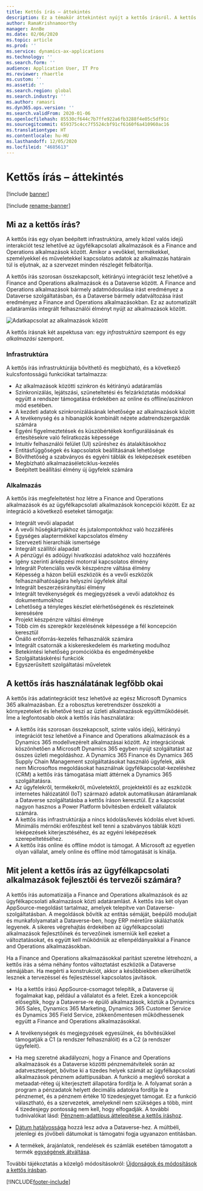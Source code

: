 ```yaml
---
title: Kettős írás – áttekintés
description: Ez a témakör áttekintést nyújt a kettős írásról. A kettős írás egy olyan infrastruktúra, amely közel valós idejű interakciót tesz lehetővé a Microsoft Dynamics 365 modellvezérelt alkalmazások és a Finance and Operations alkalmazások között.
author: RamaKrishnamoorthy
manager: AnnBe
ms.date: 02/06/2020
ms.topic: article
ms.prod: ''
ms.service: dynamics-ax-applications
ms.technology: ''
ms.search.form: ''
audience: Application User, IT Pro
ms.reviewer: rhaertle
ms.custom: ''
ms.assetid: ''
ms.search.region: global
ms.search.industry: ''
ms.author: ramasri
ms.dyn365.ops.version: ''
ms.search.validFrom: 2020-01-06
ms.openlocfilehash: 85530cf644c7b7ffe922a6fb3288f4e05c5df91c
ms.sourcegitcommit: 659375c4cc7f5524cbf91cf6160f6a410960ac16
ms.translationtype: HT
ms.contentlocale: hu-HU
ms.lasthandoff: 12/05/2020
ms.locfileid: "4685613"
---
```

# <a name="dual-write-overview"></a>Kettős írás – áttekintés

[!include [banner](../../includes/banner.md)]

[!include [rename-banner](~/includes/cc-data-platform-banner.md)]



## <a name="what-is-dual-write"></a>Mi az a kettős írás?

A kettős írás egy olyan beépített infrastruktúra, amely közel valós idejű interakciót tesz lehetővé az ügyfélkapcsolati alkalmazások és a Finance and Operations alkalmazások között. Amikor a vevőkkel, termékekkel, személyekkel és műveletekkel kapcsolatos adatok az alkalmazás határain túl is eljutnak, az a szervezet minden részlegét felbátorítja.

A kettős írás szorosan összekapcsolt, kétirányú integrációt tesz lehetővé a Finance and Operations alkalmazások és a Dataverse között. A Finance and Operations alkalmazások bármely adatmódosulása írást eredményez a Dataverse szolgáltatásban, és a Dataverse bármely adatváltozása írást eredményez a Finance and Operations alkalmazásokban. Ez az automatizált adatáramlás integrált felhasználói élményt nyújt az alkalmazások között.

![Adatkapcsolat az alkalmazások között](media/dual-write-overview.jpg)

A kettős írásnak két aspektusa van: egy *infrastruktúra* szempont és egy *alkalmazási* szempont.

### <a name="infrastructure"></a>Infrastruktúra

A kettős írás infrastruktúrája bővíthető és megbízható, és a következő kulcsfontosságú funkciókat tartalmazza:

+ Az alkalmazások közötti szinkron és kétirányú adatáramlás
+ Szinkronizálás, lejátszási, szüneteltetési és felzárkóztatás módokkal együtt a rendszer támogatása érdekében az online és offline/aszinkron mód esetében.
+ A kezdeti adatok szinkronizálásának lehetősége az alkalmazások között
+ A tevékenység és a hibanaplók kombinált nézete adatrendszergazdák számára
+ Egyéni figyelmeztetések és küszöbértékek konfigurálásának és értesítésekre való feliratkozás képessége
+ Intuitív felhasználói felület (UI) szűréshez és átalakításokhoz
+ Entitásfüggőségek és kapcsolatok beállításának lehetősége
+ Bővíthetőség a szabványos és egyéni táblák és leképezések esetében
+ Megbízható alkalmazáséletciklus-kezelés
+ Beépített beállítási élmény új ügyfelek számára

### <a name="application"></a>Alkalmazás

A kettős írás megfeleltetést hoz létre a Finance and Operations alkalmazások és az ügyfélkapcsolati alkalmazások koncepciói között. Ez az integráció a következő eseteket támogatja:

+ Integrált vevői alapadat
+ A vevői hűségkártyákhoz és jutalompontokhoz való hozzáférés
+ Egységes alaptermékkel kapcsolatos élmény
+ Szervezeti hierarchiák ismertsége
+ Integrált szállítói alapadat
+ A pénzügyi és adóügyi hivatkozási adatokhoz való hozzáférés
+ Igény szerinti árképzési motorral kapcsolatos élmény
+ Integrált Potenciális vevők készpénzre váltása élmény
+ Képesség a házon belüli eszközök és a vevői eszközök felhasználhatóságára helyszíni ügyfelek által
+ Integrált beszerzésirányítási élmény
+ Integrált tevékenységek és megjegyzések a vevői adatokhoz és dokumentumokhoz
+ Lehetőség a tényleges készlet elérhetőségének és részleteinek keresésére
+ Projekt készpénzre váltási élménye
+ Több cím és szerepkör kezelésének képessége a fél koncepción keresztül
+ Önálló erőforrás-kezelés felhasználók számára
+ Integrált csatornák a kiskereskedelem és marketing modulhoz
+ Betekintési lehetőség promóciókba és engedményekbe
+ Szolgáltatáskérési funkciók
+ Egyszerűsített szolgáltatási műveletek

## <a name="top-reasons-to-use-dual-write"></a>A kettős írás használatának legfőbb okai

A kettős írás adatintegrációt tesz lehetővé az egész Microsoft Dynamics 365 alkalmazásban. Ez a robosztus keretrendszer összeköti a környezeteket és lehetővé teszi az üzleti alkalmazások együttműködését. Íme a legfontosabb okok a kettős írás használatára:

+ A kettős írás szorosan összekapcsolt, szinte valós idejű, kétirányú integrációt tesz lehetővé a Finance and Operations alkalmazások és a Dynamics 365 modellvezérelt alkalmazásai között. Az integrációnak köszönhetően a Microsoft Dynamics 365 egyben nyújt szolgáltatást az összes üzleti megoldáshoz. A Dynamics 365 Finance és Dynamics 365 Supply Chain Management szolgáltatásokat használó ügyfelek, akik nem Microsoftos megoldásokat használnak ügyfélkapcsolat-kezeléshez (CRM) a kettős írás támogatása miatt áttérnek a Dynamics 365 szolgáltatásra.
+ Az ügyfelekről, termékekről, műveletektől, projektektől és az eszközök internetes hálózatától (IoT) származó adatok automatikusan átáramlanak a Dataverse szolgáltatásba a kettős íráson keresztül. Ez a kapcsolat nagyon hasznos a Power Platform bővítésben érdekelt vállalatok számára.
+ A kettős írás infrastruktúrája a nincs kódolás/kevés kódolás elvet követi. Minimális mérnöki erőfeszítést kell tenni a szabványos táblák közti leképezések kiterjesztéséhez, és az egyéni leképezések szerepeltetéséhez.
+ A kettős írás online és offline módot is támogat. A Microsoft az egyetlen olyan vállalat, amely online és offline mód támogatását is kínálja.

## <a name="what-does-dual-write-mean-for-developers-and-architects-of-customer-engagement-apps"></a><a id="developer-architect"></a>Mit jelent a kettős írás az ügyfélkapcsolati alkalmazások fejlesztői és tervezői számára?

A kettős írás automatizálja a Finance and Operations alkalmazások és az ügyfélkapcsolati alkalmazások közti adatáramlást. A kettős írás két olyan AppSource-megoldást tartalmaz, amelyek telepítve van Dataverse-szolgáltatásban. A megoldások bővítik az entitás sémáját, beépülő moduljait és munkafolyamatait a Dataverse-ben, hogy ERP méretűre skálázhatók legyenek. A sikeres végrehajtás érdekében az ügyfélkapcsolati alkalmazások fejlesztőinek és tervezőinek ismerniük kell ezeket a változtatásokat, és együtt kell működniük az ellenpéldányaikkal a Finance and Operations alkalmazásokban.

Ha a Finance and Operations alkalmazásokkal paritást szeretne létrehozni, a kettős írás a séma néhány fontos változtatást eszközök a Dataverse sémájában. Ha megérti a konstrukciót, akkor a későbbiekben elkerülhetők lesznek a tervezéssel és fejlesztéssel kapcsolatos javítások.

+ Ha a kettős írású AppSource-csomagot telepítik, a Dataverse új fogalmakat kap, például a vállalatot és a felet. Ezek a koncepciók elősegítik, hogy a Dataverse-re épülő alkalmazások, köztük a Dynamics 365 Sales, Dynamics 365 Marketing, Dynamics 365 Customer Service és Dynamics 365 Field Service, zökkenőmentesen működhessenek együtt a Finance and Operations alkalmazásokkal.

+ A tevékenységek és megjegyzések egyesülnek, és bővítésükkel támogatják a C1 (a rendszer felhasználóit) és a C2 (a rendszer ügyfeleit).

+ Ha meg szeretné akadályozni, hogy a Finance and Operations alkalmazások és a Dataverse közötti pénznemátvitelek során az adatveszteséget, bővítse ki a tizedes helyek számát az ügyfélkapcsolati alkalmazások pénznem adattípusában. A funkció a meglévő sorokat a metaadat-réteg új kiterjesztett állapotára fordítja le. A folyamat során a program a pénzadatok helyett decimális adatokra fordítja le a pénznemet, és a pénznem értéke 10 tizedesjegyet támogat. Ez a funkció választható, és a szervezetek, amelyeknél nem szükséges a több, mint 4 tizedesjegy pontosság nem kell, hogy elfogadják. A további tudnivalókat lásd: [Pénznem-adattípus áttelepítése a kettős íráshoz](currrency-decimal-places.md).

+ [Dátum hatályossága](../../dev-tools/date-effectivity.md) hozzá lesz adva a Dataverse-hez. A múltbéli, jelenlegi és jövőbeli dátumokat is támogatni fogja ugyanazon entitásban.

+ A termékek, árajánlatok, rendelések és számlák esetében támogatott a termék [egységének átváltása](../../../../supply-chain/pim/tasks/manage-unit-measure.md).

További tájékoztatás a közelgő módosításokról: [Újdonságok és módosítások a kettős írásban](whats-new-dual-write.md).



[!INCLUDE[footer-include](../../../../includes/footer-banner.md)]